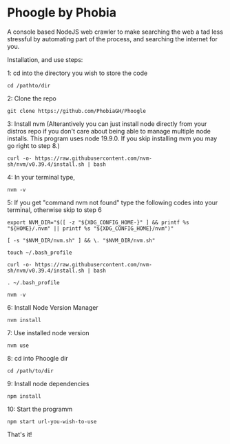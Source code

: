 # Phoogle by Phobia
A console based NodeJS web crawler to make searching the web a tad less stressful by automating part of the process, and searching the internet for you.

Installation, and use steps:

1: cd into the directory you wish to store the code

    cd /pathto/dir

2: Clone the repo

    git clone https://github.com/PhobiaGH/Phoogle

3: Install nvm (Alterantively you can just install node directly from your distros repo if you don't care about being able to manage multiple node installs. This program uses node 19.9.0. If you skip installing nvm you may go right to step 8.)

    curl -o- https://raw.githubusercontent.com/nvm-sh/nvm/v0.39.4/install.sh | bash

4: In your terminal type,

    nvm -v

5: If you get "command nvm not found" type the following codes into your terminal, otherwise skip to step 6

    export NVM_DIR="$([ -z "${XDG_CONFIG_HOME-}" ] && printf %s "${HOME}/.nvm" || printf %s "${XDG_CONFIG_HOME}/nvm")"
    
    [ -s "$NVM_DIR/nvm.sh" ] && \. "$NVM_DIR/nvm.sh"
    
    touch ~/.bash_profile
    
    curl -o- https://raw.githubusercontent.com/nvm-sh/nvm/v0.39.4/install.sh | bash
    
    . ~/.bash_profile

    nvm -v

6: Install Node Version Manager
    
    nvm install

7: Use installed node version
    
    nvm use

8: cd into Phoogle dir

    cd /path/to/dir

9: Install node dependencies
    
    npm install

10: Start the programm
    
    npm start url-you-wish-to-use

That's it!